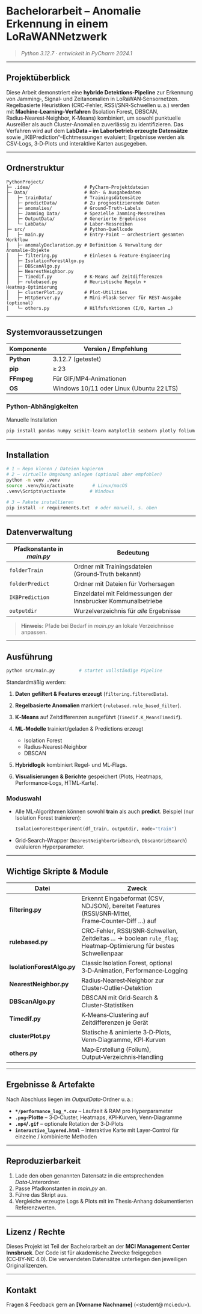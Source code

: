 # Bachelorarbeit – **Anomalie Erkennung in einem LoRaWANNetzwerk**

> *Python 3.12.7 · entwickelt in PyCharm 2024.1*

---

## Projektüberblick <a name="projektüberblick"></a>

Diese Arbeit demonstriert eine **hybride Detektions‑Pipeline** zur Erkennung von Jamming‑, Signal‑ und Zeit­anomalien in LoRaWAN‑Sensornetzen.
Regelbasierte Heuristiken (CRC‑Fehler, RSSI/SNR‑Schwellen u. a.) werden mit **Machine‑Learning‑Verfahren** (Isolation Forest, DBSCAN, Radius‑Nearest‑Neighbor, K‑Means) kombiniert, um sowohl punktuelle Ausreißer als auch Cluster‑Anomalien zuverlässig zu identifizieren.
Das Verfahren wird auf dem **LabData – im Laborbetrieb erzeugte Datensätze** sowie „IKBPrediction“–Echt­messungen evaluiert; Ergebnisse werden als CSV‑Logs, 3‑D‑Plots und interaktive Karten ausgegeben.

---

## Ordnerstruktur <a name="ordnerstruktur"></a>

```
PythonProject/
├─ .idea/                    # PyCharm‑Projektdateien
├─ Data/                     # Roh‑ & Ausgabedaten
│   ├─ trainData/            # Trainings­datensätze
│   ├─ predictData/          # Zu prognostizierende Daten
│   ├─ anomalies/            # Ground‑Truth‑Labels
│   ├─ Jamming Data/         # Spezielle Jamming‑Messreihen
│   ├─ OutputData/           # Generierte Ergebnisse
│   └─ LabData/              # Labor‑Messreihen
├─ src/                      # Python‑Quellcode
│   ├─ main.py               # Entry‑Point – orchestriert gesamten Workflow
│   ├─ anomalyDeclaration.py # Definition & Verwaltung der Anomalie‑Objekte
│   ├─ filtering.py          # Einlesen & Feature‑Engineering
│   ├─ IsolationForestAlgo.py
│   ├─ DBScanAlgo.py
│   ├─ NearestNeighbor.py
│   ├─ Timedif.py            # K‑Means auf Zeitdifferenzen
│   ├─ rulebased.py          # Heuristische Regeln + Heatmap‑Optimierung
│   ├─ clusterPlot.py        # Plot‑Utilities
│   ├─ HttpServer.py         # Mini‑Flask‑Server für REST‑Ausgabe (optional)
│   └─ others.py             # Hilfsfunktionen (I/O, Karten …)
```

---

## Systemvoraussetzungen <a name="systemvoraussetzungen"></a>

| Komponente | Version / Empfehlung                     |
| ---------- | ---------------------------------------- |
| **Python** | 3.12.7 (getestet)                        |
| **pip**    | ≥ 23                                     |
| **FFmpeg** | Für GIF/MP4‑Animationen                  |
| **OS**     | Windows 10/11 oder Linux (Ubuntu 22 LTS) |

### Python‑Abhängigkeiten

Manuelle Installation

```bash
pip install pandas numpy scikit-learn matplotlib seaborn plotly folium matplotlib-venn psutil joblib tqdm
```

---

## Installation <a name="installation"></a>

```bash
# 1 – Repo klonen / Dateien kopieren
# 2 – virtuelle Umgebung anlegen (optional aber empfohlen)
python -m venv .venv
source .venv/bin/activate       # Linux/macOS
.venv\Scripts\activate         # Windows

# 3 – Pakete installieren
pip install -r requirements.txt  # oder manuell, s. oben
```

---

## Datenverwaltung <a name="datenverwaltung"></a>

| Pfadkonstante in *main.py* | Bedeutung                                                      |
| -------------------------- | -------------------------------------------------------------- |
| `folderTrain`              | Ordner mit Trainingsdateien (Ground‑Truth bekannt)             |
| `folderPredict`            | Ordner mit Dateien für Vorhersagen                             |
| `IKBPrediction`            | Einzeldatei mit Feldmessungen der Innsbrucker Kommunalbetriebe |
| `outputdir`                | Wurzelverzeichnis für *alle* Ergebnisse                        |

> **Hinweis:** Pfade bei Bedarf in *main.py* an lokale Verzeichnisse anpassen.

---

## Ausführung <a name="ausfuehrung"></a>

```bash
python src/main.py         # startet vollständige Pipeline
```

Standardmäßig werden:

1. **Daten gefiltert & Features erzeugt** (`filtering.filteredData`).
2. **Regelbasierte Anomalien** markiert (`rulebased.rule_based_filter`).
3. **K‑Means** auf Zeitdifferenzen ausgeführt (`Timedif.K_MeansTimedif`).
4. **ML‑Modelle** trainiert/geladen & Predictions erzeugt

   * Isolation Forest
   * Radius‑Nearest‑Neighbor
   * DBSCAN
5. **Hybridlogik** kombiniert Regel‑ und ML‑Flags.
6. **Visualisierungen & Berichte** gespeichert (Plots, Heatmaps, Performance‑Logs, HTML‑Karte).

### Moduswahl

* Alle ML‑Algorithmen können sowohl **train** als auch **predict**.
  Beispiel (nur Isolation Forest trainieren):

  ```python
  IsolationForestExperiment(df_train, outputdir, mode="train")
  ```
* Grid‑Search‑Wrapper (`NearestNeighborGridSearch`, `DbscanGridSearch`) evaluieren Hyper­parameter.

---

## Wichtige Skripte & Module <a name="module"></a>

| Datei                      | Zweck                                                                                                            |
| -------------------------- | ---------------------------------------------------------------------------------------------------------------- |
| **filtering.py**           | Erkennt Eingabeformat (CSV, NDJSON), bereitet Features (RSSI/SNR‑Mittel, Frame‑Counter‑Diff …) auf               |
| **rulebased.py**           | CRC‑Fehler, RSSI/SNR‑Schwellen, Zeitdeltas … → boolean `rule_flag`; Heatmap‑Optimierung für bestes Schwellenpaar |
| **IsolationForestAlgo.py** | Classic Isolation Forest, optional 3‑D‑Animation, Performance‑Logging                                            |
| **NearestNeighbor.py**     | Radius‑Nearest‑Neighbor zur Cluster‑Outlier‑Detektion                                                            |
| **DBScanAlgo.py**          | DBSCAN mit Grid‑Search & Cluster‑Statistiken                                                                     |
| **Timedif.py**             | K‑Means‑Clustering auf Zeitdifferenzen je Gerät                                                                  |
| **clusterPlot.py**         | Statische & animierte 3‑D‑Plots, Venn‑Diagramme, KPI‑Kurven                                                      |
| **others.py**              | Map‑Erstellung (Folium), Output‑Verzeichnis‑Handling                                                             |

---

## Ergebnisse & Artefakte <a name="ergebnisse"></a>

Nach Abschluss liegen im *OutputData*‑Ordner u. a.:

* **`*/performance_log_*.csv`** – Laufzeit & RAM pro Hyperparameter
* **`.png`‑Plotte** – 3‑D‑Cluster, Heatmaps, KPI‑Kurven, Venn‑Diagramme
* **`.mp4`/`.gif`** – optionale Rotation der 3‑D‑Plots
* **`interactive_layered.html`** – interaktive Karte mit Layer‑Control für einzelne / kombinierte Methoden

---

## Reproduzierbarkeit

1. Lade den oben genannten Datensatz in die entsprechenden *Data*‑Unterordner.
2. Passe Pfadkonstanten in *main.py* an.
3. Führe das Skript aus.
4. Vergleiche erzeugte Logs & Plots mit im Thesis‑Anhang dokumentierten Referenzwerten.

---

## Lizenz / Rechte

Dieses Projekt ist Teil der Bachelorarbeit an der **MCI Management Center Innsbruck**.
Der Code ist für akademische Zwecke freigegeben (CC‑BY‑NC 4.0).
Die verwendeten Datensätze unterliegen den jeweiligen Original­lizenzen.

---

## Kontakt

Fragen & Feedback gern an **\[Vorname Nachname]** (\<student@ mci.edu>).

